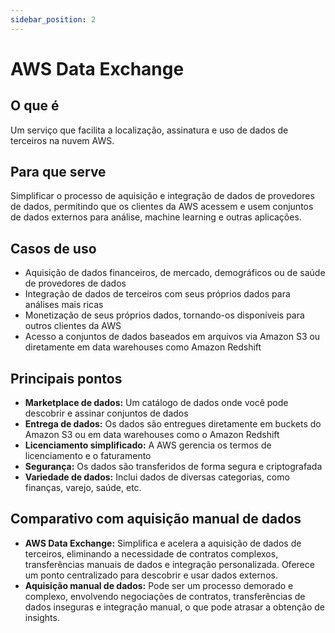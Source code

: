 ```yaml
---
sidebar_position: 2
---
```


# AWS Data Exchange

## O que é
Um serviço que facilita a localização, assinatura e uso de dados de terceiros na nuvem AWS.

## Para que serve
Simplificar o processo de aquisição e integração de dados de provedores de dados, permitindo que os clientes da AWS acessem e usem conjuntos de dados externos para análise, machine learning e outras aplicações.

## Casos de uso
- Aquisição de dados financeiros, de mercado, demográficos ou de saúde de provedores de dados
- Integração de dados de terceiros com seus próprios dados para análises mais ricas
- Monetização de seus próprios dados, tornando-os disponíveis para outros clientes da AWS
- Acesso a conjuntos de dados baseados em arquivos via Amazon S3 ou diretamente em data warehouses como Amazon Redshift

## Principais pontos
- **Marketplace de dados:** Um catálogo de dados onde você pode descobrir e assinar conjuntos de dados
- **Entrega de dados:** Os dados são entregues diretamente em buckets do Amazon S3 ou em data warehouses como o Amazon Redshift
- **Licenciamento simplificado:** A AWS gerencia os termos de licenciamento e o faturamento
- **Segurança:** Os dados são transferidos de forma segura e criptografada
- **Variedade de dados:** Inclui dados de diversas categorias, como finanças, varejo, saúde, etc.

## Comparativo com aquisição manual de dados
- **AWS Data Exchange:** Simplifica e acelera a aquisição de dados de terceiros, eliminando a necessidade de contratos complexos, transferências manuais de dados e integração personalizada. Oferece um ponto centralizado para descobrir e usar dados externos.
- **Aquisição manual de dados:** Pode ser um processo demorado e complexo, envolvendo negociações de contratos, transferências de dados inseguras e integração manual, o que pode atrasar a obtenção de insights. 